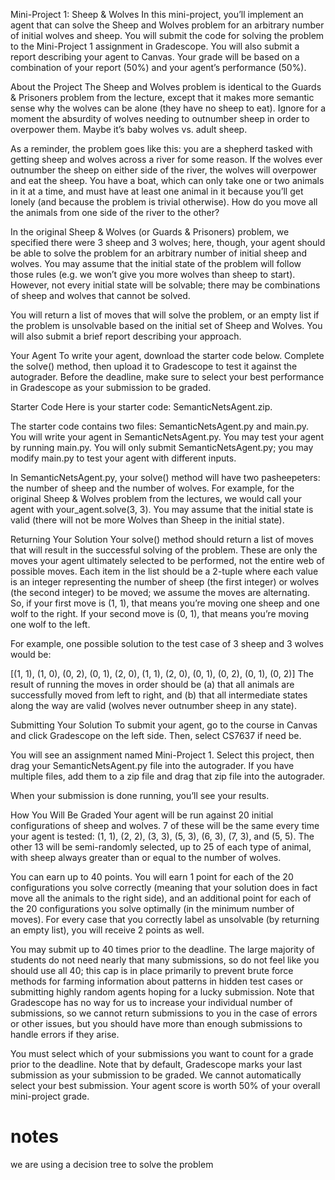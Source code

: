 Mini-Project 1: Sheep & Wolves
In this mini-project, you’ll implement an agent that can solve the Sheep and Wolves problem for an arbitrary number of initial wolves and sheep. You will submit the code for solving the problem to the Mini-Project 1 assignment in Gradescope. You will also submit a report describing your agent to Canvas. Your grade will be based on a combination of your report (50%) and your agent’s performance (50%).

About the Project
The Sheep and Wolves problem is identical to the Guards & Prisoners problem from the lecture, except that it makes more semantic sense why the wolves can be alone (they have no sheep to eat). Ignore for a moment the absurdity of wolves needing to outnumber sheep in order to overpower them. Maybe it’s baby wolves vs. adult sheep.

As a reminder, the problem goes like this: you are a shepherd tasked with getting sheep and wolves across a river for some reason. If the wolves ever outnumber the sheep on either side of the river, the wolves will overpower and eat the sheep. You have a boat, which can only take one or two animals in it at a time, and must have at least one animal in it because you’ll get lonely (and because the problem is trivial otherwise). How do you move all the animals from one side of the river to the other?

In the original Sheep & Wolves (or Guards & Prisoners) problem, we specified there were 3 sheep and 3 wolves; here, though, your agent should be able to solve the problem for an arbitrary number of initial sheep and wolves. You may assume that the initial state of the problem will follow those rules (e.g. we won’t give you more wolves than sheep to start). However, not every initial state will be solvable; there may be combinations of sheep and wolves that cannot be solved.

You will return a list of moves that will solve the problem, or an empty list if the problem is unsolvable based on the initial set of Sheep and Wolves. You will also submit a brief report describing your approach.

Your Agent
To write your agent, download the starter code below. Complete the solve() method, then upload it to Gradescope to test it against the autograder. Before the deadline, make sure to select your best performance in Gradescope as your submission to be graded.

Starter Code
Here is your starter code: SemanticNetsAgent.zip.

The starter code contains two files: SemanticNetsAgent.py and main.py. You will write your agent in SemanticNetsAgent.py. You may test your agent by running main.py. You will only submit SemanticNetsAgent.py; you may modify main.py to test your agent with different inputs.

In SemanticNetsAgent.py, your solve() method will have two pasheepeters: the number of sheep and the number of wolves. For example, for the original Sheep & Wolves problem from the lectures, we would call your agent with your_agent.solve(3, 3). You may assume that the initial state is valid (there will not be more Wolves than Sheep in the initial state).

Returning Your Solution
Your solve() method should return a list of moves that will result in the successful solving of the problem. These are only the moves your agent ultimately selected to be performed, not the entire web of possible moves. Each item in the list should be a 2-tuple where each value is an integer representing the number of sheep (the first integer) or wolves (the second integer) to be moved; we assume the moves are alternating. So, if your first move is (1, 1), that means you’re moving one sheep and one wolf to the right. If your second move is (0, 1), that means you’re moving one wolf to the left.

For example, one possible solution to the test case of 3 sheep and 3 wolves would be:

[(1, 1), (1, 0), (0, 2), (0, 1), (2, 0), (1, 1), (2, 0), (0, 1), (0, 2), (0, 1), (0, 2)]
The result of running the moves in order should be (a) that all animals are successfully moved from left to right, and (b) that all intermediate states along the way are valid (wolves never outnumber sheep in any state).

Submitting Your Solution
To submit your agent, go to the course in Canvas and click Gradescope on the left side. Then, select CS7637 if need be.

You will see an assignment named Mini-Project 1. Select this project, then drag your SemanticNetsAgent.py file into the autograder. If you have multiple files, add them to a zip file and drag that zip file into the autograder.

When your submission is done running, you’ll see your results.

How You Will Be Graded
Your agent will be run against 20 initial configurations of sheep and wolves. 7 of these will be the same every time your agent is tested: (1, 1), (2, 2), (3, 3), (5, 3), (6, 3), (7, 3), and (5, 5). The other 13 will be semi-randomly selected, up to 25 of each type of animal, with sheep always greater than or equal to the number of wolves.

You can earn up to 40 points. You will earn 1 point for each of the 20 configurations you solve correctly (meaning that your solution does in fact move all the animals to the right side), and an additional point for each of the 20 configurations you solve optimally (in the minimum number of moves). For every case that you correctly label as unsolvable (by returning an empty list), you will receive 2 points as well.

You may submit up to 40 times prior to the deadline. The large majority of students do not need nearly that many submissions, so do not feel like you should use all 40; this cap is in place primarily to prevent brute force methods for farming information about patterns in hidden test cases or submitting highly random agents hoping for a lucky submission. Note that Gradescope has no way for us to increase your individual number of submissions, so we cannot return submissions to you in the case of errors or other issues, but you should have more than enough submissions to handle errors if they arise.

You must select which of your submissions you want to count for a grade prior to the deadline. Note that by default, Gradescope marks your last submission as your submission to be graded. We cannot automatically select your best submission. Your agent score is worth 50% of your overall mini-project grade.

# notes
we are using a decision tree to solve the problem
